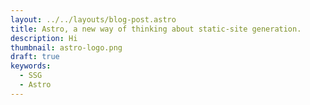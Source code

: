 ```yaml
---
layout: ../../layouts/blog-post.astro
title: Astro, a new way of thinking about static-site generation.
description: Hi
thumbnail: astro-logo.png
draft: true
keywords:
  - SSG
  - Astro
---
```

